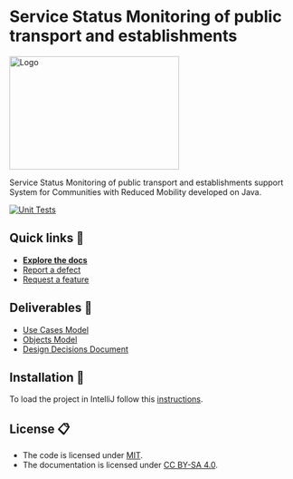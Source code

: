 # Service Status Monitoring of public transport and establishments

<img src="assets/logos/logo.jpg" alt="Logo" width="300" height="200">

Service Status Monitoring of public transport and establishments support System for Communities with
Reduced Mobility developed on Java.

[![Unit Tests](https://github.com/dds-utn/2023-tpa-mi-no-grupo-15/actions/workflows/classroom.yml/badge.svg)](https://github.com/dds-utn/2023-tpa-mi-no-grupo-15/actions/workflows/classroom.yml/badge.svg)

## Quick links 🚀

- [**Explore the docs**](docs/)
- [Report a defect](https://github.com/dds-utn/2023-tpa-mi-no-grupo-15/issues/new?labels=Type%3A+Defect)
- [Request a feature](https://github.com/dds-utn/2023-tpa-mi-no-grupo-15/issues/new?labels=Type%3A+Feature)
## Deliverables 🚚
- [Use Cases Model](https://drive.google.com/file/d/1dlON0K30ZOtJUmqAL9M-Asgrmjs2lY0V/view?usp=sharing)
- [Objects Model](docs/TPA-DDS-2023.mdj)
- [Design Decisions Document](https://docs.google.com/document/d/1I4VoHSawSqv4VFrBDPSbRzKySVGLrAHG3o7pQQfEbPA/edit?usp=sharing)
## Installation 🔧
To load the project in IntelliJ follow this [instructions](docs/Installation.md).
## License 📋
- The code is licensed under [MIT](LICENSE).
- The documentation is licensed under [CC BY-SA 4.0](http://creativecommons.org/licenses/by-sa/4.0/).
